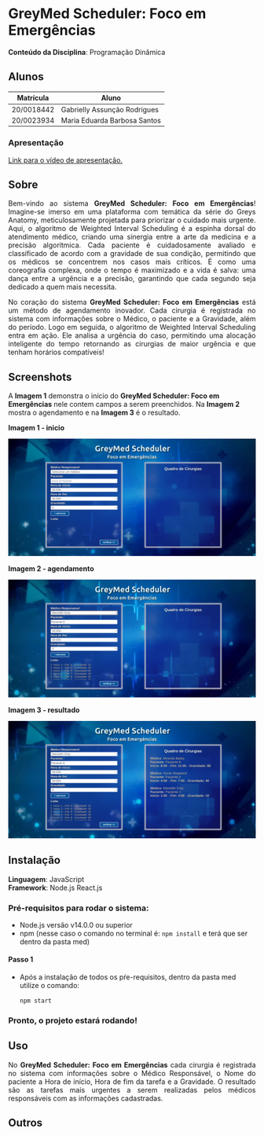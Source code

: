 # GreyMed Scheduler: Foco em Emergências 

**Conteúdo da Disciplina**: Programação Dinâmica<br>

## Alunos
|Matrícula | Aluno |
| -- | -- |
| 20/0018442 |  Gabrielly Assunção Rodrigues |
| 20/0023934 |  Maria Eduarda Barbosa Santos |

### Apresentação

[Link para o vídeo de apresentação.]()

## Sobre

<p align="justify">
Bem-vindo ao sistema <b>GreyMed Scheduler: Foco em Emergências</b>! Imagine-se imerso em uma plataforma com temática da série do Greys Anatomy, meticulosamente projetada para priorizar o cuidado mais urgente. Aqui, o algoritmo de Weighted Interval Scheduling é a espinha dorsal do atendimento médico, criando uma sinergia entre a arte da medicina e a precisão algorítmica. Cada paciente é cuidadosamente avaliado e classificado de acordo com a gravidade de sua condição, permitindo que os médicos se concentrem nos casos mais críticos. É como uma coreografia complexa, onde o tempo é maximizado e a vida é salva: uma dança entre a urgência e a precisão, garantindo que cada segundo seja dedicado a quem mais necessita.
</p>
<p align="justify">
No coração do sistema <b>GreyMed Scheduler: Foco em Emergências</b> está um método de agendamento inovador. Cada cirurgia é registrada no sistema com informações sobre o Médico, o paciente e a Gravidade, além do período. Logo em seguida, o algoritmo de Weighted Interval Scheduling entra em ação. Ele analisa a urgência do caso, permitindo uma alocação inteligente do tempo retornando as cirurgias de maior urgência e que tenham horários compatíveis!
</p>


## Screenshots

A **Imagem 1** demonstra o início do <b>GreyMed Scheduler: Foco em Emergências</b> nele contem campos a serem preenchidos. Na **Imagem 2** mostra o agendamento e na **Imagem 3** é o resultado.

**Imagem 1 - inicio** 

![img1](med/src/assets/inicio.png)

**Imagem 2 - agendamento**

![img2](med/src/assets/add.png)

**Imagem 3 - resultado**

![img2](med/src/assets/resultado.png)

## Instalação 
**Linguagem**: JavaScript<br>
**Framework**: Node.js React.js<br>

### Pré-requisitos para rodar o sistema:

- Node.js versão v14.0.0 ou superior <br>
- npm (nesse caso o comando no terminal é: ```npm install``` e terá que ser dentro da pasta med)

#### Passo 1

- Após a instalação de todos os pŕe-requisitos, dentro da pasta med utilize o comando:
  ```
  npm start
  
### Pronto, o projeto estará rodando!

## Uso 

<p align="justify">
No <b>GreyMed Scheduler: Foco em Emergências</b>  cada cirurgia é registrada no sistema com informações sobre o Médico Responsável, o Nome do paciente a Hora de início, Hora de fim da tarefa e a Gravidade. O resultado são as tarefas mais urgentes a serem realizadas pelos médicos responsáveis com as informações cadastradas. 
</p>

## Outros




